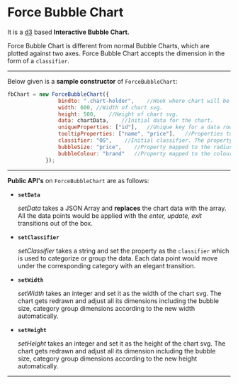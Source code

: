 Force Bubble Chart
==================

It is a [d3](http://d3js.org/) based **Interactive Bubble Chart.**

Force Bubble Chart is different from normal Bubble Charts, which are plotted against two axes.
Force Bubble Chart accepts the dimension in the form of a `classifier`.

---

Below given is a **sample constructor** of `ForceBubbleChart`:

```javascript
fbChart = new ForceBubbleChart({
                bindto: ".chart-holder",    //Hook where chart will be rendered.
                width: 600, //Width of chart svg.
                height: 500,    //Height of chart svg.
                data: chartData,    //Initial data for the chart.
                uniqueProperties: ["id"],   //Unique key for a data row. Can be composite as well.
                tooltipProperties: ["name", "price"],   //Properties to be shown in tooltip information.
                classifier: "OS",    //Initial classifier. The property that is used to categorize data.
                bubbleSize: "price",    //Property mapped to the radius/size of the bubble.
                bubbleColour: "brand"   //Property mapped to the colour of the bubble.
            }); 
```
---

**Public API's** on `ForceBubbleChart` are as follows:

* **`setData`**

    *setData* takes a JSON Array and **replaces** the chart data with the array. All the data points would be applied with the *enter, update, exit* transitions out of the box.

* **`setClassifier`**

    *setClassifier* takes a string and set the property as the `classifier` which is used to categorize or group the data.
Each data point would move under the corresponding category with an elegant transition.

* **`setWidth`**

    *setWidth* takes an integer and set it as the width of the chart svg. The chart gets redrawn and adjust all its dimensions including the bubble size, category group dimensions according to the new width automatically.

* **`setHeight`**

    *setHeight* takes an integer and set it as the height of the chart svg. The chart gets redrawn and adjust all its dimension including the bubble size, category group dimensions according to the new height automatically.

---